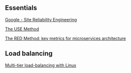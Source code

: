 
## Essentials

[Google - Site Reliability Engineering](https://sre.google/sre-book/table-of-contents/)

[The USE Method](https://www.brendangregg.com/usemethod.html)

[The RED Method: key metrics for microservices architecture](https://www.weave.works/blog/the-red-method-key-metrics-for-microservices-architecture/)

## Load balancing

[Multi-tier load-balancing with Linux](https://vincent.bernat.ch/en/blog/2018-multi-tier-loadbalancer)